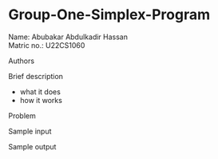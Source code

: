 # Group-One-Simplex-Program
Name: Abubakar Abdulkadir Hassan </br>
Matric no.: U22CS1060 </br>

Authors

Brief description
- what it does
- how it works

Problem 

Sample input 

Sample output
